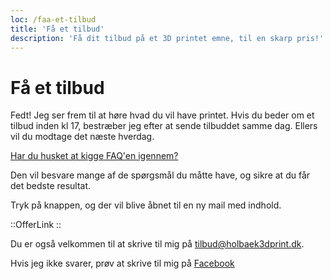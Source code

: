 ```yaml
---
loc: /faa-et-tilbud
title: 'Få et tilbud'
description: 'Få dit tilbud på et 3D printet emne, til en skarp pris!'
---
```



# Få et tilbud

Fedt! Jeg ser frem til at høre hvad du vil have printet. Hvis du beder om et tilbud inden kl 17, bestræber jeg efter at sende tilbuddet samme dag. Ellers vil du modtage det næste hverdag.

[Har du husket at kigge FAQ'en igennem?](/faq) 

Den vil besvare mange af de spørgsmål du måtte have, og sikre at du får det bedste resultat.

Tryk på knappen, og der vil blive åbnet til en ny mail med indhold.

::OfferLink
::

Du er også velkommen til at skrive til mig på [tilbud@holbaek3dprint.dk](mailto:tilbud@holbaek3dprint.dk).

Hvis jeg ikke svarer, prøv at skrive til mig på [Facebook](https://www.facebook.com/holbaek3dprint/)